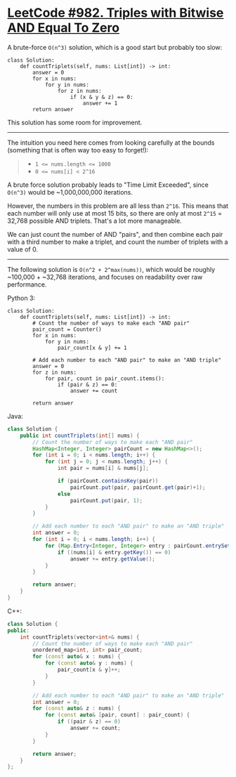 # [LeetCode #982. Triples with Bitwise AND Equal To Zero](https://leetcode.com/problems/triples-with-bitwise-and-equal-to-zero/description/)

A brute-force `O(n^3)` solution, which is a good start but probably too slow:

```py3
class Solution:
    def countTriplets(self, nums: List[int]) -> int:
        answer = 0
        for x in nums:
            for y in nums:
                for z in nums:
                    if (x & y & z) == 0:
                        answer += 1
        return answer
```

This solution has some room for improvement.

---

The intuition you need here comes from looking carefully at the bounds (something that is often way too easy to forget!):

> - `1 <= nums.length <= 1000`
> - `0 <= nums[i] < 2^16`

A brute force solution probably leads to "Time Limit Exceeded", since `O(n^3)` would be ~1,000,000,000 iterations.

However, the numbers in this problem are all less than `2^16`. This means that each number will only use at most 15 bits, so there are only at most `2^15` = 32,768 possible AND triplets. That's a lot more manageable.

We can just count the number of AND "pairs", and then combine each pair with a third number to make a triplet, and count the number of triplets with a value of 0.

---

The following solution is `O(n^2 + 2^max(nums))`, which would be roughly ~100,000 + ~32,768 iterations, and focuses on readability over raw performance.

Python 3:

```py3
class Solution:
    def countTriplets(self, nums: List[int]) -> int:
        # Count the number of ways to make each "AND pair"
        pair_count = Counter()
        for x in nums:
            for y in nums:
                pair_count[x & y] += 1

        # Add each number to each "AND pair" to make an "AND triple"
        answer = 0
        for z in nums:
            for pair, count in pair_count.items():
                if (pair & z) == 0:
                    answer += count

        return answer
```

Java:

```java
class Solution {
    public int countTriplets(int[] nums) {
        // Count the number of ways to make each "AND pair"
        HashMap<Integer, Integer> pairCount = new HashMap<>();
        for (int i = 0; i < nums.length; i++) {
            for (int j = 0; j < nums.length; j++) {
                int pair = nums[i] & nums[j];

                if (pairCount.containsKey(pair))
                    pairCount.put(pair, pairCount.get(pair)+1);
                else
                    pairCount.put(pair, 1);
            }
        }

        // Add each number to each "AND pair" to make an "AND triple"
        int answer = 0;
        for (int i = 0; i < nums.length; i++) {
            for (Map.Entry<Integer, Integer> entry : pairCount.entrySet()) {
                if ((nums[i] & entry.getKey()) == 0)
                    answer += entry.getValue();
            }
        }

        return answer;
    }
}
```

C++:

```cpp
class Solution {
public:
    int countTriplets(vector<int>& nums) {
        // Count the number of ways to make each "AND pair"
        unordered_map<int, int> pair_count;
        for (const auto& x : nums) {
            for (const auto& y : nums) {
                pair_count[x & y]++;
            }
        }

        // Add each number to each "AND pair" to make an "AND triple"
        int answer = 0;
        for (const auto& z : nums) {
            for (const auto& [pair, count] : pair_count) {
                if ((pair & z) == 0)
                    answer += count;
            }
        }

        return answer;
    }
};
```
